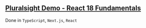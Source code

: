 ## [Pluralsight Demo - React 18 Fundamentals](https://app.pluralsight.com/library/courses/react-18-fundamentals/table-of-contents)

Done in `TypeScript`, `Next.js`, `React`
